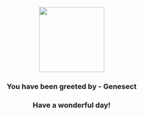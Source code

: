 <p align="center">
    <img src="https://raw.githubusercontent.com/PokeAPI/sprites/master/sprites/pokemon/649.png" width="150" height="150">
</p>
<h3 align="center">You have been greeted by - <b>Genesect</b></h3>
<h3 align="center">Have a wonderful day!</h3>
